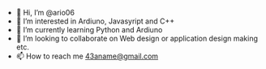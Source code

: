 - 👋 Hi, I’m @ario06
- 👀 I’m interested in Ardiuno, Javasyript and C++ 
- 🌱 I’m currently learning Python and Ardiuno
- 💞️ I’m looking to collaborate on Web design or application design making etc.
- 📫 How to reach me 43aname@gmail.com

<!---
ario06/ario06 is a ✨ special ✨ repository because its `README.md` (this file) appears on your GitHub profile.
You can click the Preview link to take a look at your changes.
--->
